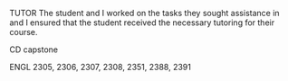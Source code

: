 TUTOR
The student and I worked on the tasks they sought assistance in and I ensured that the student received the necessary tutoring for their course.

CD
capstone

ENGL
2305, 2306, 2307, 2308, 2351, 2388, 2391
